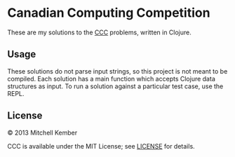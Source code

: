 # Canadian Computing Competition

These are my solutions to the [CCC][] problems, written in Clojure.

[CCC]: http://www.cemc.uwaterloo.ca/contests/computing.html

## Usage

These solutions do not parse input strings, so this project is not meant to be compiled. Each solution has a main function which accepts Clojure data structures as input. To run a solution against a particular test case, use the REPL.

## License

© 2013 Mitchell Kember

CCC is available under the MIT License; see [LICENSE](LICENSE.md) for details.
